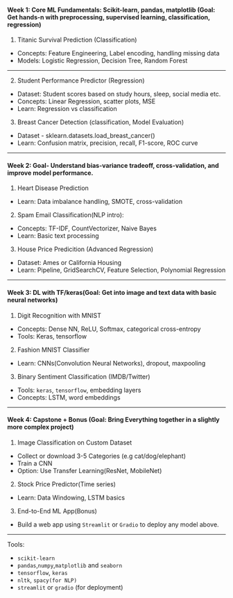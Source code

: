 #### Week 1: Core ML Fundamentals: Scikit-learn, pandas, matplotlib (Goal: Get hands-n with preprocessing, supervised learning, classification, regression)
1. Titanic Survival Prediction (Classification)
- Concepts: Feature Engineering, Label encoding, handling missing data
- Models: Logistic Regression, Decision Tree, Random Forest
------------------------------------------------------------------------------------------------------------------------------------------------------------
2. Student Performance Predictor (Regression)
- Dataset: Student scores based on study hours, sleep, social media etc.
- Concepts: Linear Regression, scatter plots, MSE
- Learn: Regression vs classification

3. Breast Cancer Detection (classification, Model Evaluation)
- Dataset - sklearn.datasets.load_breast_cancer()
- Learn: Confusion matrix, precision, recall, F1-score, ROC curve

------------------------------------------------------------------------------------------------------------------------------------------------------------

#### Week 2: Goal- Understand bias-variance tradeoff, cross-validation, and improve model performance.
1. Heart Disease Prediction
- Learn: Data imbalance handling, SMOTE, cross-validation

2. Spam Email Classification(NLP intro):
- Concepts: TF-IDF, CountVectorizer, Naive Bayes
- Learn: Basic text processing

3. House Price Predicition (Advanced Regression)
- Dataset: Ames or California Housing
- Learn: Pipeline, GridSearchCV, Feature Selection, Polynomial Regression

------------------------------------------------------------------------------------------------------------------------------------------------------------

#### Week 3: DL with TF/keras(Goal: Get into image and text data with basic neural networks)
1. Digit Recognition with MNIST
- Concepts: Dense NN, ReLU, Softmax, categorical cross-entropy
- Tools: Keras, tensorflow
2. Fashion MNIST Classifier
- Learn: CNNs(Convolution Neural Networks), dropout, maxpooling
3. Binary Sentiment Classification (IMDB/Twitter)
- Tools: ```keras```, `tensorflow`, embedding layers
- Concepts: LSTM, word embeddings

------------------------------------------------------------------------------------------------------------------------------------------------------------

#### Week 4: Capstone + Bonus (Goal: Bring Everything together in a slightly more complex project)
1. Image Classification on Custom Dataset
- Collect or download 3-5 Categories (e.g cat/dog/elephant)
- Train a CNN
- Option: Use Transfer Learning(ResNet, MobileNet)

2. Stock Price Predictor(Time series)
- Learn: Data Windowing, LSTM basics

3. End-to-End ML App(Bonus)
- Build a web app using `Streamlit` or `Gradio` to deploy any model above.


------------------------------------------------------------------------------------------------------------------------------------------------------------


Tools:
- `scikit-learn`
- `pandas`,`numpy`,`matplotlib` and `seaborn`
- `tensorflow`, `keras`
- `nltk`, `spacy(for NLP)`
- `streamlit` or `gradio` (for deployment) 

